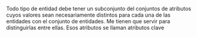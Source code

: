  Todo tipo de entidad debe tener un subconjunto del conjuntos de atributos cuyos valores sean necesariamente distintos para cada una de las entidades con el conjunto de entidades. Me tienen que servir para distinguirlas entre ellas. 
 Esos atributos se llaman atributos clave